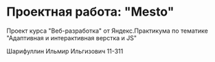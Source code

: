 # Проектная работа: "Mesto"

Проект курса "Веб-разработка" от Яндекс.Практикума по тематике "Адаптивная и интерактивная верстка и JS"

Шарифуллин Ильмир Ильгизович 11-311